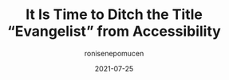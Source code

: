 ---
author: ronisenepomucen
date: 2021-07-25
layout: post.njk
publisher: uxdesigncc
tags:
  - article
  - accessibility
  - meta
target_url: https://uxdesign.cc/it-is-time-to-ditch-the-title-evangelist-from-accessibility-d35e8723ed71
title: It Is Time to Ditch the Title “Evangelist” from Accessibility
---
